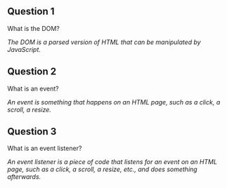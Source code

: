 ## Question 1
What is the DOM?

*The DOM is a parsed version of HTML that can be manipulated by JavaScript.*

## Question 2
What is an event?

*An event is something that happens on an HTML page, such as a click, a scroll, a resize.*

## Question 3
What is an event listener?

*An event listener is a piece of code that listens for an event on an HTML page, such as a click, a scroll, a resize, etc., and does something afterwards.*